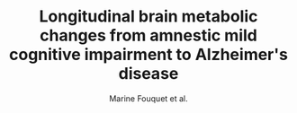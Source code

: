 ---
cat: gaia
subcat: signature
bestof: false
author: Marine Fouquet et al.
title: Longitudinal brain metabolic changes from amnestic mild cognitive impairment to Alzheimer's disease
journal: Brain - A Journal of Neurology
year: 2009
type: article
doi: 10.1093/brain/awp132
---